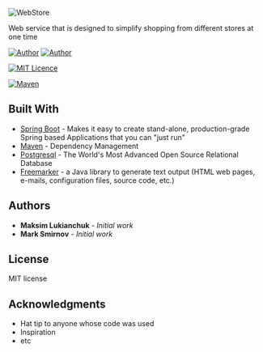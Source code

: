 ![WebStore](http://www.imageup.ru/img158/3216191/web-store4x.png)

Web service that is designed to simplify shopping from different stores at one time

[![Author](https://img.shields.io/badge/author-MaximLukianchuk-lightgrey.svg)](https://github.com/MaximLukianchuk)
[![Author](https://img.shields.io/badge/author-MarkSmirnov13-lightgrey.svg)](https://github.com/MarkSmirnov13)

[![MIT Licence](https://img.shields.io/badge/license-MIT-blue.svg)](https://github.com/MaximLukianchuk/WebStore/blob/master/LICENSE)

[![Maven](https://img.shields.io/badge/maven-v4.0.0-blue.svg)](https://maven.apache.org/)


## Built With
* [Spring Boot](https://spring.io/projects/spring-boot) - Makes it easy to create stand-alone, production-grade Spring based Applications that you can "just run"
* [Maven](https://maven.apache.org/) - Dependency Management
* [Postgresql](https://www.postgresql.org/) - The World's Most Advanced Open Source Relational Database
* [Freemarker](https://freemarker.apache.org/) - a Java library to generate text output (HTML web pages, e-mails, configuration files, source code, etc.)

## Authors
* **Maksim Lukianchuk** - *Initial work*
* **Mark Smirnov** - *Initial work*

## License
MIT license

## Acknowledgments
* Hat tip to anyone whose code was used
* Inspiration
* etc
